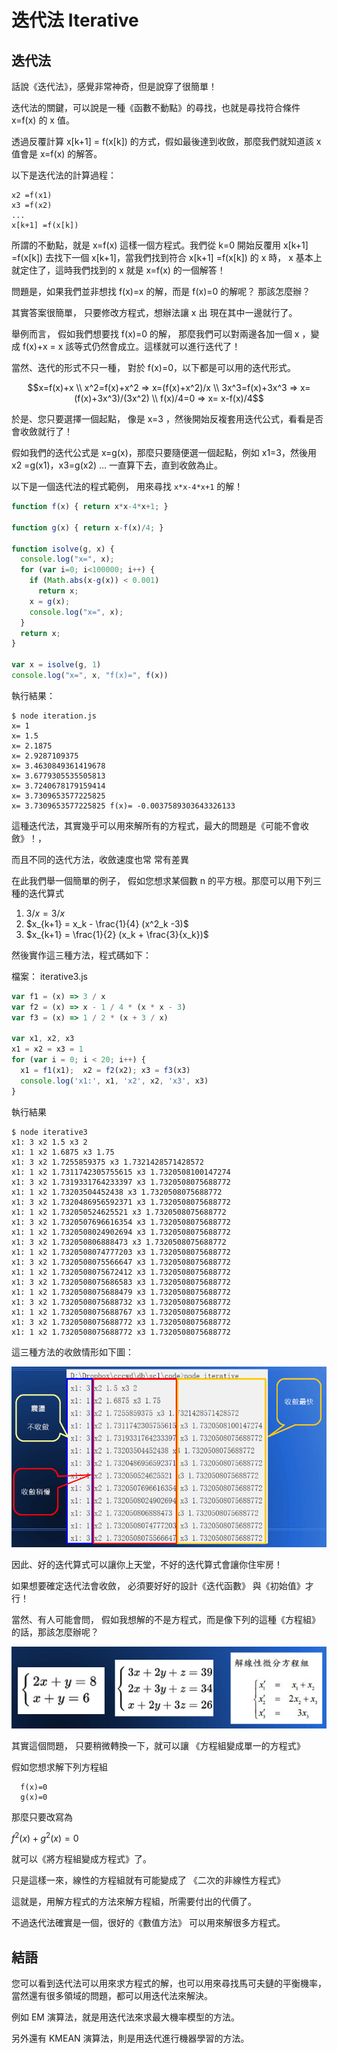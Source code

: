 # 迭代法 Iterative 

## 迭代法

話說《迭代法》，感覺非常神奇，但是說穿了很簡單！

迭代法的關鍵，可以說是一種《函數不動點》的尋找，也就是尋找符合條件 x=f(x) 的 x 值。

透過反覆計算 x[k+1] = f(x[k]) 的方式，假如最後達到收斂，那麼我們就知道該 x 值會是 x=f(x) 的解答。

以下是迭代法的計算過程：

```
x2 =f(x1)
x3 =f(x2)
... 
x[k+1] =f(x[k])
```

所謂的不動點，就是 x=f(x) 這樣一個方程式。我們從 k=0 開始反覆用 x[k+1] =f(x[k]) 去找下一個 x[k+1]，當我們找到符合 x[k+1] =f(x[k]) 的 x 時， x 基本上就定住了，這時我們找到的 x 就是 x=f(x) 的一個解答！

問題是，如果我們並非想找 f(x)=x 的解，而是 f(x)=0 的解呢？ 那該怎麼辦？

其實答案很簡單， 只要修改方程式，想辦法讓 x 出 現在其中一邊就行了。

舉例而言， 假如我們想要找 f(x)=0 的解， 那麼我們可以對兩邊各加一個 x ，變成 f(x)+x = x 該等式仍然會成立。這樣就可以進行迭代了！

當然、迭代的形式不只一種， 對於 f(x)=0，以下都是可以用的迭代形式。

```math
x=f(x)+x \\

x^2=f(x)+x^2 => x=(f(x)+x^2)/x \\

3x^3=f(x)+3x^3 => x=(f(x)+3x^3)/(3x^2) \\

f(x)/4=0 => x= x-f(x)/4
```

於是、您只要選擇一個起點， 像是 x=3 ，然後開始反複套用迭代公式，看看是否會收斂就行了！

假如我們的迭代公式是 x=g(x)，那麼只要隨便選一個起點，例如 x1=3，然後用 x2 =g(x1)，x3=g(x2) … 一直算下去，直到收斂為止。

以下是一個迭代法的程式範例， 用來尋找 `x*x-4*x+1` 的解！

```javascript
function f(x) { return x*x-4*x+1; }

function g(x) { return x-f(x)/4; }

function isolve(g, x) {
  console.log("x=", x);
  for (var i=0; i<100000; i++) {
    if (Math.abs(x-g(x)) < 0.001)
      return x;
    x = g(x);
    console.log("x=", x);
  }
  return x;
}

var x = isolve(g, 1)
console.log("x=", x, "f(x)=", f(x))
```

執行結果：

```
$ node iteration.js
x= 1
x= 1.5
x= 2.1875
x= 2.9287109375
x= 3.4630849361419678
x= 3.6779305535505813
x= 3.7240678179159414
x= 3.7309653577225825
x= 3.7309653577225825 f(x)= -0.0037589303643326133
```

這種迭代法，其實幾乎可以用來解所有的方程式，最大的問題是《可能不會收斂》！，

而且不同的迭代方法，收斂速度也常 常有差異

在此我們舉一個簡單的例子， 假如您想求某個數 n 的平方根。那麼可以用下列三種的迭代算式

1. $`3/x = 3/x`$
2. $`x_{k+1} = x_k - \frac{1}{4} (x^2_k -3)`$
3. $`x_{k+1} = \frac{1}{2} (x_k + \frac{3}{x_k})`$

然後實作這三種方法，程式碼如下：

檔案： iterative3.js

```javascript
var f1 = (x) => 3 / x
var f2 = (x) => x - 1 / 4 * (x * x - 3)
var f3 = (x) => 1 / 2 * (x + 3 / x)

var x1, x2, x3
x1 = x2 = x3 = 1
for (var i = 0; i < 20; i++) {
  x1 = f1(x1);  x2 = f2(x2); x3 = f3(x3)
  console.log('x1:', x1, 'x2', x2, 'x3', x3)
}
```

執行結果

```
$ node iterative3
x1: 3 x2 1.5 x3 2
x1: 1 x2 1.6875 x3 1.75
x1: 3 x2 1.7255859375 x3 1.7321428571428572
x1: 1 x2 1.7311742305755615 x3 1.7320508100147274
x1: 3 x2 1.7319331764233397 x3 1.7320508075688772
x1: 1 x2 1.73203504452438 x3 1.7320508075688772
x1: 3 x2 1.7320486956592371 x3 1.7320508075688772
x1: 1 x2 1.732050524625521 x3 1.7320508075688772
x1: 3 x2 1.7320507696616354 x3 1.7320508075688772
x1: 1 x2 1.7320508024902694 x3 1.7320508075688772
x1: 3 x2 1.732050806888473 x3 1.7320508075688772
x1: 1 x2 1.7320508074777203 x3 1.7320508075688772
x1: 3 x2 1.7320508075566647 x3 1.7320508075688772
x1: 1 x2 1.7320508075672412 x3 1.7320508075688772
x1: 3 x2 1.7320508075686583 x3 1.7320508075688772
x1: 1 x2 1.7320508075688479 x3 1.7320508075688772
x1: 3 x2 1.7320508075688732 x3 1.7320508075688772
x1: 1 x2 1.7320508075688767 x3 1.7320508075688772
x1: 3 x2 1.7320508075688772 x3 1.7320508075688772
x1: 1 x2 1.7320508075688772 x3 1.7320508075688772
```

這三種方法的收斂情形如下圖：

![](img/iteration.png)

因此、好的迭代算式可以讓你上天堂，不好的迭代算式會讓你住牢房！

如果想要確定迭代法會收斂， 必須要好好的設計《迭代函數》 與《初始值》才行！

當然、有人可能會問， 假如我想解的不是方程式，而是像下列的這種《方程組》的話，那該怎麼辦呢？

![](img/equationSet.png)

其實這個問題， 只要稍微轉換一下，就可以讓 《方程組變成單一的方程式》

假如您想求解下列方程組

```
  f(x)=0
  g(x)=0
```

那麼只要改寫為


$`f^2(x) +g^2(x) = 0`$

就可以《將方程組變成方程式》了。

只是這樣一來，線性的方程組就有可能變成了 《二次的非線性方程式》

這就是，用解方程式的方法來解方程組，所需要付出的代價了。

不過迭代法確實是一個，很好的《數值方法》 可以用來解很多方程式。


## 結語

您可以看到迭代法可以用來求方程式的解，也可以用來尋找馬可夫鏈的平衡機率，當然還有很多領域的問題，都可以用迭代法來解決。

例如 EM 演算法，就是用迭代法來求最大機率模型的方法。

另外還有 KMEAN 演算法，則是用迭代進行機器學習的方法。


